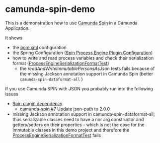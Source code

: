 # camunda-spin-demo

This is a demonstration how to use [Camunda Spin](https://docs.camunda.org/manual/latest/reference/spin/) in a Camunda Application.

It shows
* the [pom.xml](pom.xml) configuration
* the Spring Configuration ([Spin Process Engine Plugin Configuration](src/main/java/de/frvabe/bpm/camunda/spin/demo/Main.java))
* how to write and read process variables and check their serialization format ([ProcessEngineSerializationFormatTest](src/test/java/de/frvabe/bpm/camunda/spin/demo/json/ProcessEngineSerializationFormatTest.java))
  * the _readAndWriteImmutablePersonsAsJson_ tests fails because of the missing Jackson annotation support in Camunda Spin (better `camunda-spin-dataformat-all` )


If you use Camunda SPIN with JSON you probably run into the following issues
* [Spin plugin dependency](https://forum.camunda.org/t/spin-plugin-dependency/387)
  * [camunda-spin #7](https://github.com/camunda/camunda-spin/pull/7) Update json-path to 2.0.0
* missing Jackson annotation support in camunda-spin-dataformat-all; thus serializable classes need to have a nor arg constructor and getters/setters on their properties - which is not the case for the Immutable classes in this demo project and therefore the [ProcessEngineSerializationFormatTest](src/test/java/de/frvabe/bpm/camunda/spin/demo/json/ProcessEngineSerializationFormatTest.java) fails